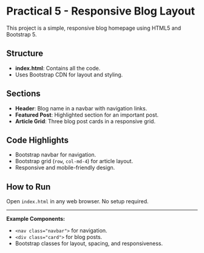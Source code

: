 # Practical 5 - Responsive Blog Layout

This project is a simple, responsive blog homepage using HTML5 and Bootstrap 5.

## Structure
- **index.html**: Contains all the code.
- Uses Bootstrap CDN for layout and styling.

## Sections
- **Header**: Blog name in a navbar with navigation links.
- **Featured Post**: Highlighted section for an important post.
- **Article Grid**: Three blog post cards in a responsive grid.

## Code Highlights
- Bootstrap navbar for navigation.
- Bootstrap grid (`row`, `col-md-4`) for article layout.
- Responsive and mobile-friendly design.

## How to Run
Open `index.html` in any web browser. No setup required.

---

**Example Components:**
- `<nav class="navbar">` for navigation.
- `<div class="card">` for blog posts.
- Bootstrap classes for layout, spacing, and responsiveness. 